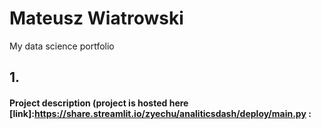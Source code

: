 # Mateusz Wiatrowski
My data science portfolio

## 1. 
#### Project description  (project is hosted here [link]:https://share.streamlit.io/zyechu/analiticsdash/deploy/main.py :
